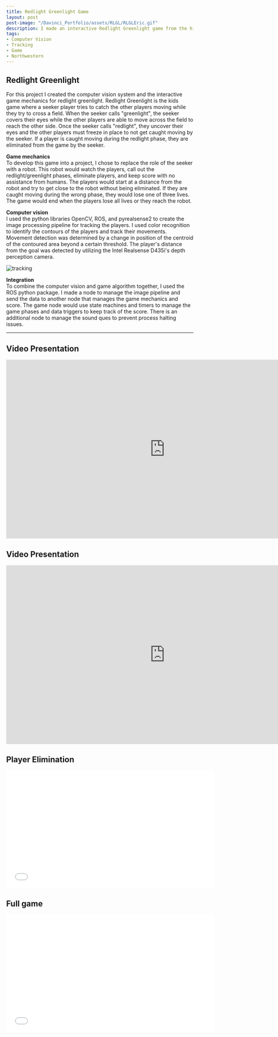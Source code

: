 ```yaml
---
title: Redlight Greenlight Game
layout: post
post-image: "/Davinci_Portfolio/assets/RLGL/RLGLEric.gif"
description: I made an interactive Redlight Greenlight game from the hit Netflix series Squid Game. 
tags:
- Computer Vision
- Tracking
- Game
- Northwestern
---
```

## Redlight Greenlight
For this project I created the computer vision system and the interactive game mechanics for redlight greenlight. Redlight Greenlight is the kids game where a seeker player tries to catch the other players moving while they try to cross a field. When the seeker calls "greenlight", the seeker covers their eyes while the other players are able to move across the field to reach the other side. Once the seeker calls "redlight", they uncover their eyes and the other players must freeze in place to not get caught moving by the seeker. If a player is caught moving during the redlight phase, they are eliminated from the game by the seeker.

**Game mechanics**<br>
To develop this game into a project, I chose to replace the role of the seeker with a robot. This robot would watch the players, call out the redlight/greenlight phases, eliminate players, and keep score with no assistance from humans. The players would start at a distance from the robot and try to get close to the robot without being eliminated. If they are caught moving during the wrong phase, they would lose one of three lives. The game would end when the players lose all lives or they reach the robot. 

**Computer vision**<br>
 I used the python libraries OpenCV, ROS, and pyrealsense2 to create the image processing pipeline for tracking the players. I used color recognition to identify the contours of the players and track their movements. Movement detection was determined by a change in position of the centroid of the contoured area beyond a certain threshold. The player's distance from the goal was detected by utilizing the Intel Realsense D435i's depth perception camera. 

![tracking](/Davinci_Portfolio/assets/RLGL/playertracking.jpg)

**Integration**<br>
To combine the computer vision and game algorithm together, I used the ROS python package. I made a node to manage the image pipeline and send the data to another node that manages the game mechanics and score. The game node would use state machines and timers to manage the game phases and data triggers to keep track of the score. There is an additional node to manage the sound ques to prevent process halting issues.



<!-- * [Mastering Markdown](https://guides.github.com/features/mastering-markdown/)
* [Markdown Guide](https://www.markdownguide.org/cheat-sheet/)
* [GitHub Flavored Markdown Spec](https://github.github.com/gfm/) -->

---
<!-- 
# This is the h1 text
## This is the h2 text
### This is the h3 text
#### This is the h4 text
##### This is the h5 text
###### This is the h6 text

**Bold Text in the post will look like:**<br>
**This text is Bold**

**Italic Text in the post will look like:**<br>
*This text is Italic*

> Quotes on your post will look like this

`Codes on your post will look like this`

**Link in the post will look like:**<br>
[This is a link](#) -->



<!-- ![Team image](/Davinci_Portfolio/assets/images/Vestibular_team.jpg) -->

<!-- ### ROS Architecture
![arch image](/Davinci_Portfolio/assets/images/bal_arch.png)

### Controls diagram
![control image](/Davinci_Portfolio/assets/images/control_diagram.png) -->


<!-- ### Position Control
<iframe src="/Davinci_Portfolio/assets/videos/pushball.gif" width="600" height="360" frameBorder="0" class="giphy-embed" allowFullScreen></iframe> -->





<!-- ![control image](/Davinci_portfolio/assets/images/control_diagram.jpg) -->

## Video Presentation
<iframe width="853" height="480" src="https://youtu.be/3N2Qco0lPuc" title="Youtube video player" frameborder="0" allow="accelerometer; autoplay; encrypted-media; gyroscope; picture-in-picture" allowfullscreen></iframe> 

## Video Presentation
<iframe width="853" height="480" src="https://www.youtube.com/watch?v=3N2Qco0lPuc" title="Youtube video player" frameborder="0" allow="accelerometer; autoplay; encrypted-media; gyroscope; picture-in-picture" allowfullscreen></iframe> 

<!-- 
<iframe width="560" height="315" src="https://youtu.be/3N2Qco0lPuc" frameborder="0" allow="accelerometer; autoplay; encrypted-media; gyroscope; picture-in-picture" allowfullscreen></iframe> -->

## Player Elimination
<iframe width="560" height="315" src="/Davinci_Portfolio/assets/RLGL/elimination.mp4" frameborder="0" allow="accelerometer; encrypted-media; gyroscope; picture-in-picture" allowfullscreen></iframe>

## Full game
<iframe width="560" height="315" src="/Davinci_Portfolio/assets/RLGL/Rolling.mp4" frameborder="0" allow="accelerometer; encrypted-media; gyroscope; picture-in-picture" allowfullscreen></iframe>

<!-- **YouTUbe Videos will look like:**<br>
<iframe width="560" height="315" src="https://www.youtube.com/embed/jTPXwbDtIpA" frameborder="0" allow="accelerometer; autoplay; encrypted-media; gyroscope; picture-in-picture" allowfullscreen></iframe> -->